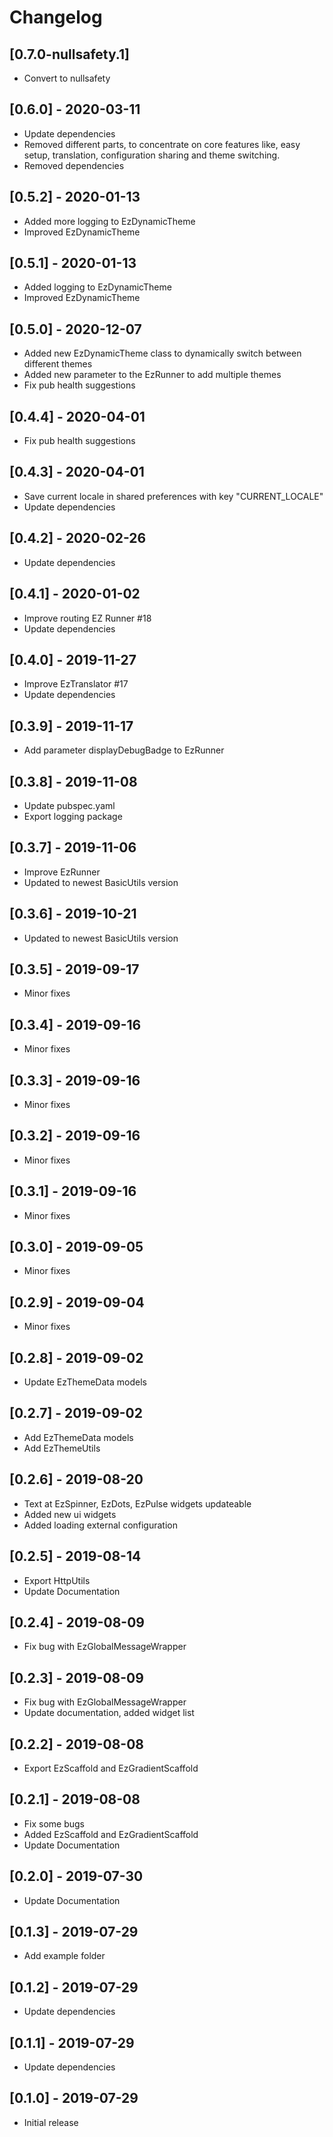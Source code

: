# Changelog

## [0.7.0-nullsafety.1]

* Convert to nullsafety

## [0.6.0] - 2020-03-11

* Update dependencies
* Removed different parts, to concentrate on core features like, easy setup, translation, configuration sharing and theme switching.
* Removed dependencies

## [0.5.2] - 2020-01-13

* Added more logging to EzDynamicTheme
* Improved EzDynamicTheme

## [0.5.1] - 2020-01-13

* Added logging to EzDynamicTheme
* Improved EzDynamicTheme

## [0.5.0] - 2020-12-07

* Added new EzDynamicTheme class to dynamically switch between different themes
* Added new parameter to the EzRunner to add multiple themes
* Fix pub health suggestions

## [0.4.4] - 2020-04-01

* Fix pub health suggestions

## [0.4.3] - 2020-04-01

* Save current locale in shared preferences with key "CURRENT_LOCALE"
* Update dependencies

## [0.4.2] - 2020-02-26

* Update dependencies

## [0.4.1] - 2020-01-02

* Improve routing EZ Runner #18
* Update dependencies

## [0.4.0] - 2019-11-27

* Improve EzTranslator #17
* Update dependencies

## [0.3.9] - 2019-11-17

* Add parameter displayDebugBadge to EzRunner

## [0.3.8] - 2019-11-08

* Update pubspec.yaml
* Export logging package

## [0.3.7] - 2019-11-06

* Improve EzRunner
* Updated to newest BasicUtils version

## [0.3.6] - 2019-10-21

* Updated to newest BasicUtils version

## [0.3.5] - 2019-09-17

* Minor fixes

## [0.3.4] - 2019-09-16

* Minor fixes

## [0.3.3] - 2019-09-16

* Minor fixes

## [0.3.2] - 2019-09-16

* Minor fixes

## [0.3.1] - 2019-09-16

* Minor fixes

## [0.3.0] - 2019-09-05

* Minor fixes

## [0.2.9] - 2019-09-04

* Minor fixes

## [0.2.8] - 2019-09-02

* Update EzThemeData models

## [0.2.7] - 2019-09-02

* Add EzThemeData models
* Add EzThemeUtils

## [0.2.6] - 2019-08-20

* Text at EzSpinner, EzDots, EzPulse widgets updateable
* Added new ui widgets
* Added loading external configuration

## [0.2.5] - 2019-08-14

* Export HttpUtils
* Update Documentation

## [0.2.4] - 2019-08-09

* Fix bug with EzGlobalMessageWrapper

## [0.2.3] - 2019-08-09

* Fix bug with EzGlobalMessageWrapper
* Update documentation, added widget list

## [0.2.2] - 2019-08-08

* Export EzScaffold and EzGradientScaffold

## [0.2.1] - 2019-08-08

* Fix some bugs
* Added EzScaffold and EzGradientScaffold
* Update Documentation

## [0.2.0] - 2019-07-30

* Update Documentation

## [0.1.3] - 2019-07-29

* Add example folder

## [0.1.2] - 2019-07-29

* Update dependencies

## [0.1.1] - 2019-07-29

* Update dependencies

## [0.1.0] - 2019-07-29

* Initial release
